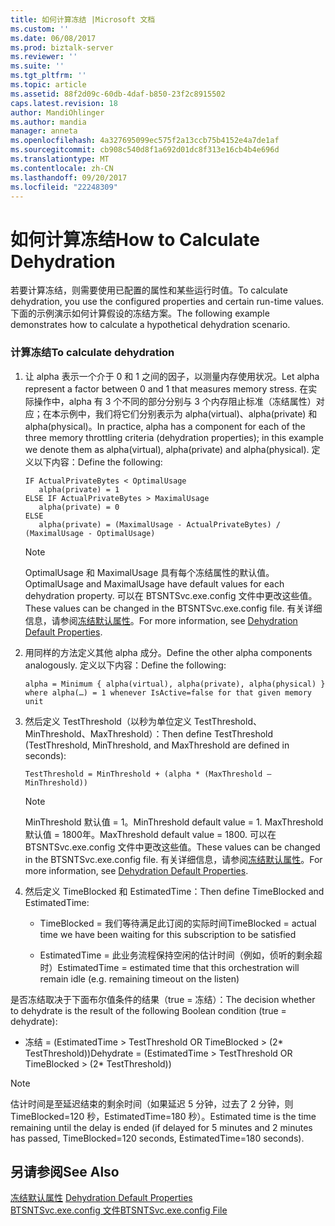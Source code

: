 ```yaml
---
title: 如何计算冻结 |Microsoft 文档
ms.custom: ''
ms.date: 06/08/2017
ms.prod: biztalk-server
ms.reviewer: ''
ms.suite: ''
ms.tgt_pltfrm: ''
ms.topic: article
ms.assetid: 88f2d09c-60db-4daf-b850-23f2c8915502
caps.latest.revision: 18
author: MandiOhlinger
ms.author: mandia
manager: anneta
ms.openlocfilehash: 4a327695099ec575f2a13ccb75b4152e4a7de1af
ms.sourcegitcommit: cb908c540d8f1a692d01dc8f313e16cb4b4e696d
ms.translationtype: MT
ms.contentlocale: zh-CN
ms.lasthandoff: 09/20/2017
ms.locfileid: "22248309"
---
```

# <a name="how-to-calculate-dehydration"></a><span data-ttu-id="21c94-102">如何计算冻结</span><span class="sxs-lookup"><span data-stu-id="21c94-102">How to Calculate Dehydration</span></span>
<span data-ttu-id="21c94-103">若要计算冻结，则需要使用已配置的属性和某些运行时值。</span><span class="sxs-lookup"><span data-stu-id="21c94-103">To calculate dehydration, you use the configured properties and certain run-time values.</span></span> <span data-ttu-id="21c94-104">下面的示例演示如何计算假设的冻结方案。</span><span class="sxs-lookup"><span data-stu-id="21c94-104">The following example demonstrates how to calculate a hypothetical dehydration scenario.</span></span>  
  
### <a name="to-calculate-dehydration"></a><span data-ttu-id="21c94-105">计算冻结</span><span class="sxs-lookup"><span data-stu-id="21c94-105">To calculate dehydration</span></span>  
  
1.  <span data-ttu-id="21c94-106">让 alpha 表示一个介于 0 和 1 之间的因子，以测量内存使用状况。</span><span class="sxs-lookup"><span data-stu-id="21c94-106">Let alpha represent a factor between 0 and 1 that measures memory stress.</span></span>  <span data-ttu-id="21c94-107">在实际操作中，alpha 有 3 个不同的部分分别与 3 个内存阻止标准（冻结属性）对应；在本示例中，我们将它们分别表示为 alpha(virtual)、alpha(private) 和 alpha(physical)。</span><span class="sxs-lookup"><span data-stu-id="21c94-107">In practice, alpha has a component for each of the three memory throttling criteria (dehydration properties); in this example we denote them as alpha(virtual), alpha(private) and alpha(physical).</span></span> <span data-ttu-id="21c94-108">定义以下内容：</span><span class="sxs-lookup"><span data-stu-id="21c94-108">Define the following:</span></span>  
  
    ```  
    IF ActualPrivateBytes < OptimalUsage  
       alpha(private) = 1  
    ELSE IF ActualPrivateBytes > MaximalUsage  
       alpha(private) = 0  
    ELSE  
       alpha(private) = (MaximalUsage - ActualPrivateBytes) / (MaximalUsage - OptimalUsage)  
    ```  
  
    > [!NOTE]
    >  <span data-ttu-id="21c94-109">OptimalUsage 和 MaximalUsage 具有每个冻结属性的默认值。</span><span class="sxs-lookup"><span data-stu-id="21c94-109">OptimalUsage and MaximalUsage have default values for each dehydration property.</span></span> <span data-ttu-id="21c94-110">可以在 BTSNTSvc.exe.config 文件中更改这些值。</span><span class="sxs-lookup"><span data-stu-id="21c94-110">These values can be changed in the BTSNTSvc.exe.config file.</span></span> <span data-ttu-id="21c94-111">有关详细信息，请参阅[冻结默认属性](../core/dehydration-default-properties.md)。</span><span class="sxs-lookup"><span data-stu-id="21c94-111">For more information, see [Dehydration Default Properties](../core/dehydration-default-properties.md).</span></span>  
  
2.  <span data-ttu-id="21c94-112">用同样的方法定义其他 alpha 成分。</span><span class="sxs-lookup"><span data-stu-id="21c94-112">Define the other alpha components analogously.</span></span> <span data-ttu-id="21c94-113">定义以下内容：</span><span class="sxs-lookup"><span data-stu-id="21c94-113">Define the following:</span></span>  
  
    ```  
    alpha = Minimum { alpha(virtual), alpha(private), alpha(physical) }  
    where alpha(…) = 1 whenever IsActive=false for that given memory unit  
    ```  
  
3.  <span data-ttu-id="21c94-114">然后定义 TestThreshold（以秒为单位定义 TestThreshold、MinThreshold、MaxThreshold）：</span><span class="sxs-lookup"><span data-stu-id="21c94-114">Then define TestThreshold (TestThreshold, MinThreshold, and MaxThreshold are defined in seconds):</span></span>  
  
    ```  
    TestThreshold = MinThreshold + (alpha * (MaxThreshold – MinThreshold))  
    ```  
  
    > [!NOTE]
    >  <span data-ttu-id="21c94-115">MinThreshold 默认值 = 1。</span><span class="sxs-lookup"><span data-stu-id="21c94-115">MinThreshold default value = 1.</span></span> <span data-ttu-id="21c94-116">MaxThreshold 默认值 = 1800年。</span><span class="sxs-lookup"><span data-stu-id="21c94-116">MaxThreshold default value = 1800.</span></span> <span data-ttu-id="21c94-117">可以在 BTSNTSvc.exe.config 文件中更改这些值。</span><span class="sxs-lookup"><span data-stu-id="21c94-117">These values can be changed in the BTSNTSvc.exe.config file.</span></span> <span data-ttu-id="21c94-118">有关详细信息，请参阅[冻结默认属性](../core/dehydration-default-properties.md)。</span><span class="sxs-lookup"><span data-stu-id="21c94-118">For more information, see [Dehydration Default Properties](../core/dehydration-default-properties.md).</span></span>  
  
4.  <span data-ttu-id="21c94-119">然后定义 TimeBlocked 和 EstimatedTime：</span><span class="sxs-lookup"><span data-stu-id="21c94-119">Then define TimeBlocked and EstimatedTime:</span></span>  
  
    -   <span data-ttu-id="21c94-120">TimeBlocked = 我们等待满足此订阅的实际时间</span><span class="sxs-lookup"><span data-stu-id="21c94-120">TimeBlocked = actual time we have been waiting for this subscription to be satisfied</span></span>  
  
    -   <span data-ttu-id="21c94-121">EstimatedTime = 此业务流程保持空闲的估计时间（例如，侦听的剩余超时）</span><span class="sxs-lookup"><span data-stu-id="21c94-121">EstimatedTime = estimated time that this orchestration will remain idle (e.g. remaining timeout on the listen)</span></span>  
  
 <span data-ttu-id="21c94-122">是否冻结取决于下面布尔值条件的结果（true = 冻结）：</span><span class="sxs-lookup"><span data-stu-id="21c94-122">The decision whether to dehydrate is the result of the following Boolean condition (true = dehydrate):</span></span>  
  
-   <span data-ttu-id="21c94-123">冻结 = (EstimatedTime > TestThreshold OR TimeBlocked > (2\* TestThreshold))</span><span class="sxs-lookup"><span data-stu-id="21c94-123">Dehydrate = (EstimatedTime > TestThreshold OR TimeBlocked > (2\* TestThreshold))</span></span>  
  
> [!NOTE]
>  <span data-ttu-id="21c94-124">估计时间是至延迟结束的剩余时间（如果延迟 5 分钟，过去了 2 分钟，则 TimeBlocked=120 秒，EstimatedTime=180 秒）。</span><span class="sxs-lookup"><span data-stu-id="21c94-124">Estimated time is the time remaining until the delay is ended (if delayed for 5 minutes and 2 minutes has passed, TimeBlocked=120 seconds, EstimatedTime=180 seconds).</span></span>  
  
## <a name="see-also"></a><span data-ttu-id="21c94-125">另请参阅</span><span class="sxs-lookup"><span data-stu-id="21c94-125">See Also</span></span>  
 <span data-ttu-id="21c94-126">[冻结默认属性](../core/dehydration-default-properties.md) </span><span class="sxs-lookup"><span data-stu-id="21c94-126">[Dehydration Default Properties](../core/dehydration-default-properties.md) </span></span>  
 [<span data-ttu-id="21c94-127">BTSNTSvc.exe.config 文件</span><span class="sxs-lookup"><span data-stu-id="21c94-127">BTSNTSvc.exe.config File</span></span>](../core/btsntsvc-exe-config-file.md)